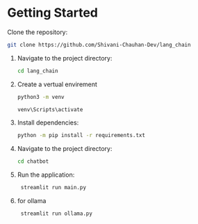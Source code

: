 # Getting Started

 Clone the repository:
 ```bash
git clone https://github.com/Shivani-Chauhan-Dev/lang_chain
```

1. Navigate to the project directory:

    ```bash
    cd lang_chain
    ```

2. Create a vertual envirement
    ```bash
    python3 -m venv
    ```
    ```bash
    venv\Scripts\activate

3.  Install dependencies:

    ```bash
    python -m pip install -r requirements.txt 
    ```

4. Navigate to the project directory:
    ```bash
    cd chatbot
    ```

5. Run the application:

    ```bash
     streamlit run main.py
    ```

6. for ollama

    ```bash
     streamlit run ollama.py
    ```




